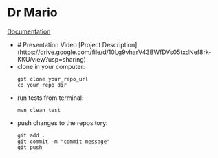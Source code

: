 # Dr Mario
[Documentation](https://docs.google.com/document/d/1qonV7FMUvxd9-r2osgHWBGrG1Ncvngoq6TLKevO4bvU/edit?usp=sharing)

<ul>
<li>
# Presentation Video
[Project Description](https://drive.google.com/file/d/10Lg9vharV43BWfDVs05txdNef8rk-KKU/view?usp=sharing)

</li>
<li>
clone in your computer: 

```
git clone your_repo_url
cd your_repo_dir
```
</li>
<li>
run tests from terminal:

```
mvn clean test
```
</li>

<li>
push changes to the repository:

```
git add . 
git commit -m "commit message"
git push
```
</li>
</ul>
